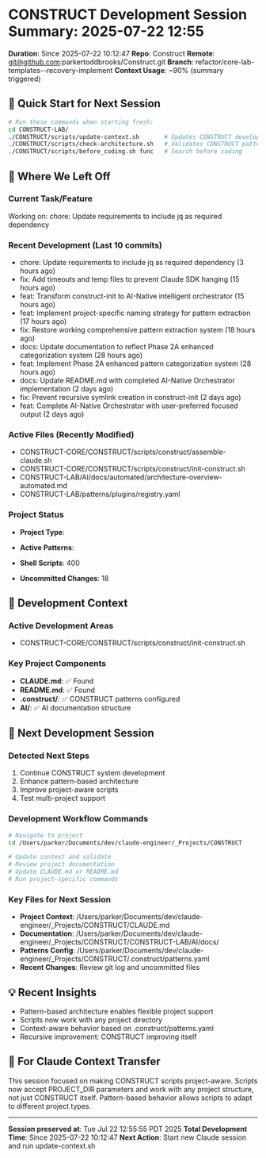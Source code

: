 # CONSTRUCT Development Session Summary: 2025-07-22 12:55
**Duration**: Since 2025-07-22 10:12:47
**Repo**: Construct
**Remote**: git@github.com:parkertoddbrooks/Construct.git
**Branch**: refactor/core-lab-templates--recovery-implement
**Context Usage**: ~90% (summary triggered)

## 🎯 Quick Start for Next Session
```bash
# Run these commands when starting fresh:
cd CONSTRUCT-LAB/
./CONSTRUCT/scripts/update-context.sh       # Updates CONSTRUCT development context
./CONSTRUCT/scripts/check-architecture.sh   # Validates CONSTRUCT patterns
./CONSTRUCT/scripts/before_coding.sh func   # Search before coding
```

## 📍 Where We Left Off

### Current Task/Feature
Working on: chore: Update requirements to include jq as required dependency

### Recent Development (Last 10 commits)
- chore: Update requirements to include jq as required dependency (3 hours ago)
- fix: Add timeouts and temp files to prevent Claude SDK hanging (15 hours ago)
- feat: Transform construct-init to AI-Native intelligent orchestrator (15 hours ago)
- feat: Implement project-specific naming strategy for pattern extraction (17 hours ago)
- fix: Restore working comprehensive pattern extraction system (18 hours ago)
- docs: Update documentation to reflect Phase 2A enhanced categorization system (28 hours ago)
- feat: Implement Phase 2A enhanced pattern categorization system (28 hours ago)
- docs: Update README.md with completed AI-Native Orchestrator implementation (2 days ago)
- fix: Prevent recursive symlink creation in construct-init (2 days ago)
- feat: Complete AI-Native Orchestrator with user-preferred focused output (2 days ago)

### Active Files (Recently Modified)
- CONSTRUCT-CORE/CONSTRUCT/scripts/construct/assemble-claude.sh
- CONSTRUCT-CORE/CONSTRUCT/scripts/construct/init-construct.sh
- CONSTRUCT-LAB/AI/docs/automated/architecture-overview-automated.md
- CONSTRUCT-LAB/patterns/plugins/registry.yaml

### Project Status
- **Project Type**: 
- **Active Patterns**: 
- **Shell Scripts**:      400



- **Uncommitted Changes**:       18

## 🔧 Development Context

### Active Development Areas
- CONSTRUCT-CORE/CONSTRUCT/scripts/construct/init-construct.sh

### Key Project Components
- **CLAUDE.md**: ✅ Found
- **README.md**: ✅ Found
- **.construct/**: ✅ CONSTRUCT patterns configured
- **AI/**: ✅ AI documentation structure

## 🚀 Next Development Session

### Detected Next Steps
1. Continue CONSTRUCT system development
2. Enhance pattern-based architecture
3. Improve project-aware scripts
4. Test multi-project support

### Development Workflow Commands
```bash
# Navigate to project
cd /Users/parker/Documents/dev/claude-engineer/_Projects/CONSTRUCT

# Update context and validate
# Review project documentation
# Update CLAUDE.md or README.md
# Run project-specific commands
```

### Key Files for Next Session
- **Project Context**: /Users/parker/Documents/dev/claude-engineer/_Projects/CONSTRUCT/CLAUDE.md
- **Documentation**: /Users/parker/Documents/dev/claude-engineer/_Projects/CONSTRUCT/CONSTRUCT-LAB/AI/docs/
- **Patterns Config**: /Users/parker/Documents/dev/claude-engineer/_Projects/CONSTRUCT/.construct/patterns.yaml
- **Recent Changes**: Review git log and uncommitted files

## 💡 Recent Insights
- Pattern-based architecture enables flexible project support
- Scripts now work with any project directory
- Context-aware behavior based on .construct/patterns.yaml
- Recursive improvement: CONSTRUCT improving itself

## 🤖 For Claude Context Transfer
This session focused on making CONSTRUCT scripts project-aware. Scripts now accept PROJECT_DIR parameters and work with any project structure, not just CONSTRUCT itself. Pattern-based behavior allows scripts to adapt to different project types.

---
**Session preserved at**: Tue Jul 22 12:55:55 PDT 2025
**Total Development Time**: Since 2025-07-22 10:12:47
**Next Action**: Start new Claude session and run update-context.sh
